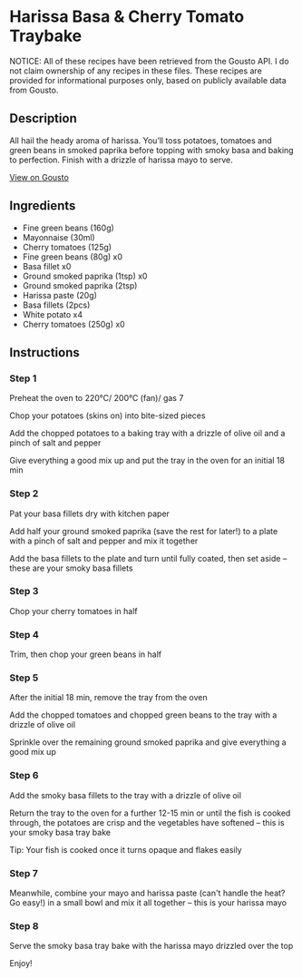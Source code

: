 # Harissa Basa & Cherry Tomato Traybake

NOTICE: All of these recipes have been retrieved from the Gousto API. I do not claim ownership of any recipes in these files. These recipes are provided for informational purposes only, based on publicly available data from Gousto.

## Description

All hail the heady aroma of harissa. You’ll toss potatoes, tomatoes and green beans in smoked paprika before topping with smoky basa and baking to perfection. Finish with a drizzle of harissa mayo to serve.

[View on Gousto](https://www.gousto.co.uk/recipes/cookbook/harissa-basa-cherry-tomato-traybake)

## Ingredients

- Fine green beans (160g)
- Mayonnaise (30ml)
- Cherry tomatoes (125g)
- Fine green beans (80g) x0
- Basa fillet x0
- Ground smoked paprika (1tsp) x0
- Ground smoked paprika (2tsp)
- Harissa paste (20g)
- Basa fillets (2pcs)
- White potato x4
- Cherry tomatoes (250g) x0

## Instructions


### Step 1

Preheat the oven to 220°C/ 200°C (fan)/ gas 7

Chop your potatoes (skins on) into bite-sized pieces

Add the chopped potatoes to a baking tray with a drizzle of olive oil and a pinch of salt and pepper

Give everything a good mix up and put the tray in the oven for an initial 18 min


### Step 2

Pat your basa fillets dry with kitchen paper

Add half your ground smoked paprika (save the rest for later!) to a plate with a pinch of salt and pepper and mix it together

Add the basa fillets to the plate and turn until fully coated, then set aside – these are your smoky basa fillets


### Step 3

Chop your cherry tomatoes in half


### Step 4

Trim, then chop your green beans in half


### Step 5

After the initial 18 min, remove the tray from the oven

Add the chopped tomatoes and chopped green beans to the tray with a drizzle of olive oil

Sprinkle over the remaining ground smoked paprika and give everything a good mix up


### Step 6

Add the smoky basa fillets to the tray with a drizzle of olive oil

Return the tray to the oven for a further 12-15 min or until the fish is cooked through, the potatoes are crisp and the vegetables have softened – this is your smoky basa tray bake

Tip: Your fish is cooked once it turns opaque and flakes easily


### Step 7

Meanwhile, combine your mayo and harissa paste (can't handle the heat? Go easy!) in a small bowl and mix it all together – this is your harissa mayo

### Step 8

Serve the smoky basa tray bake with the harissa mayo drizzled over the top

Enjoy!

